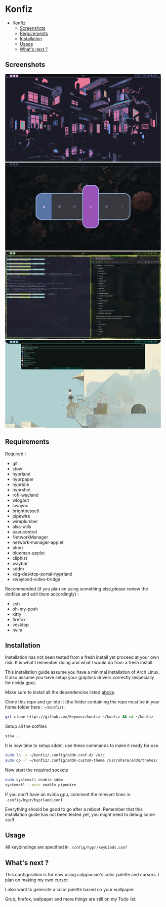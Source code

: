 # Konfiz

<!--toc:start-->
- [Konfiz](#konfiz)
  - [Screenshots](#screenshots)
  - [Requirements](#requirements)
  - [Installation](#installation)
  - [Usage](#usage)
  - [What's next ?](#whats-next)
<!--toc:end-->

## Screenshots

![Desktop](screenshots/desktop.png)
![Logout menu](screenshots/logout.png)
![Using](screenshots/using.png)
![App Launcher](screenshots/app-launcher.png)

## Requirements

Required :

- git
- stow
- hyprland
- hyprpaper
- hypridle
- hyprshot
- rofi-wayland
- wlogout
- swaync
- brightnessctl
- pipewire
- wireplumber
- alsa-utils
- pavucontrol
- NetworkManager
- network-manager-applet
- bluez
- blueman-applet
- cliphist
- waybar
- sddm
- xdg-desktop-portal-hyprland
- xwayland-video-bridge

Recommended (if you plan on using something else,please review the dotfiles and edit them accordingly) :

- zsh
- oh-my-posh
- kitty
- firefox
- vesktop
- nvim

## Installation

Installation has not been tested from a fresh install yet proceed at your own risk.
It is what I remember doing and what I would do from a fresh install.

This installation guide assume you have a minimal installation of Arch Linux. It also assume you have setup your graphics drivers correctly (especially for nivida gpu).

Make sure to install all the dependencies listed [above](#requirements).

Clone this repo and go into it (the folder containing the repo must be in your home folder here : `~/konfiz`) :

```bash
git clone https://github.com/Keyoonz/konfiz ~/konfiz && cd ~/konfiz
```

Setup all the dotfiles

```bash
stow .
```

It is now time to setup sddm, use these commands to make it ready for use.

```bash
sudo ln -s ~/konfiz/.config/sddm.conf.d/ /etc
sudo cp -r ~/konfiz/.config/sddm-custom-theme /usr/share/sddm/themes/
```

Now start the required sockets

```bash
sudo systemctl enable sddm
systemctl --user enable pipewire
```

If you don't have an nvidia gpu, comment the relevant lines in `.config/hypr/hyprland.conf`

Everything should be good to go after a reboot.
Remember that this installation guide has not been tested yet, you might need to debug some stuff.

## Usage

All keybindings are specified in `.config/hypr/keybinds.conf`

## What's next ?

This configuration is for now using catppuccin's color palette and cursors.
I plan on making my own cursor.

I also want to generate a color palette based on your wallpaper.

Grub, firefox, wallpaper and more things are still on my Todo list.
